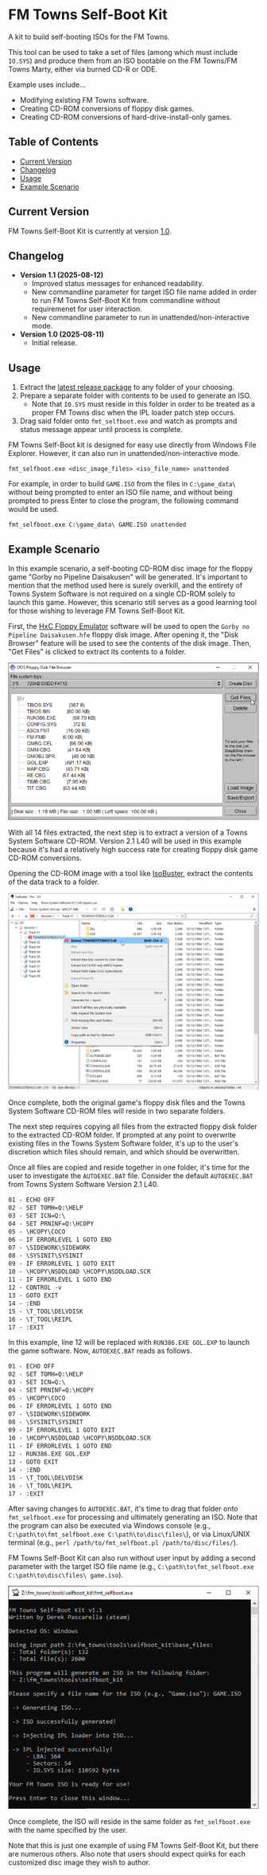 # FM Towns Self-Boot Kit

A kit to build self-booting ISOs for the FM Towns.

This tool can be used to take a set of files (among which must include `IO.SYS`) and produce them from an ISO bootable on the FM Towns/FM Towns Marty, either via burned CD-R or ODE.

Example uses include...
- Modifying existing FM Towns software.
- Creating CD-ROM conversions of floppy disk games.
- Creating CD-ROM conversions of hard-drive-install-only games.

## Table of Contents
- [Current Version](#current-version)
- [Changelog](#changelog)
- [Usage](#usage)
- [Example Scenario](#example-scenario)

## Current Version
FM Towns Self-Boot Kit is currently at version [1.0](https://github.com/DerekPascarella/FM-Towns-Self-Boot-Kit/releases/download/1.0/FM.Towns.Self-Boot.Kit.v1.0.zip).

## Changelog
- **Version 1.1 (2025-08-12)**
    - Improved status messages for enhanced readability.
    - New commandline parameter for target ISO file name added in order to run FM Towns Self-Boot Kit from commandline without requiremenet for user interaction.
    - New commandline parameter to run in unattended/non-interactive mode.
- **Version 1.0 (2025-08-11)**
    - Initial release.
 
## Usage
1. Extract the [latest release package](https://github.com/DerekPascarella/FM-Towns-Self-Boot-Kit/releases/download/1.0/FM.Towns.Self-Boot.Kit.v1.0.zip) to any folder of your choosing.
2. Prepare a separate folder with contents to be used to generate an ISO.
   - Note that `IO.SYS` must reside in this folder in order to be treated as a proper FM Towns disc when the IPL loader patch step occurs.
4. Drag said folder onto `fmt_selfboot.exe` and watch as prompts and status message appear until process is complete.

FM Towns Self-Boot kit is designed for easy use directly from Windows File Explorer. However, it can also run in unattended/non-interactive mode.

```
fmt_selfboot.exe <disc_image_files> <iso_file_name> unattended
```

For example, in order to build `GAME.ISO` from the files in `C:\game_data\` without being prompted to enter an ISO file name, and without being prompted to press Enter to close the program, the following command would be used.

```
fmt_selfboot.exe C:\game_data\ GAME.ISO unattended
```

## Example Scenario
In this example scenario, a self-booting CD-ROM disc image for the floppy game "Gorby no Pipeline Daisakusen" will be generated. It's important to mention that the method used here is surely overkill, and the entirety of Towns System Software is not required on a single CD-ROM solely to launch this game. However, this scenario still serves as a good learning tool for those wishing to leverage FM Towns Self-Boot Kit.

First, the [HxC Floppy Emulator](https://hxc2001.com/download/floppy_drive_emulator/) software will be used to open the `Gorby no Pipeline Daisakusen.hfe` floppy disk image. After opening it, the "Disk Browser" feature will be used to see the contents of the disk image. Then, "Get Files" is clicked to extract its contents to a folder.

![](https://github.com/DerekPascarella/FM-Towns-Self-Boot-Kit/blob/main/images/extract_floppy.png?raw=true)

With all 14 files extracted, the next step is to extract a version of a Towns System Software CD-ROM. Version 2.1 L40 will be used in this example because it's had a relatively high success rate for creating floppy disk game CD-ROM conversions.

Opening the CD-ROM image with a tool like [IsoBuster](https://www.isobuster.com/), extract the contents of the data track to a folder.

<img src="https://github.com/DerekPascarella/FM-Towns-Self-Boot-Kit/blob/main/images/extract_towns_system_software.png?raw=true" width="800">

Once complete, both the original game's floppy disk files and the Towns System Software CD-ROM files will reside in two separate folders.

The next step requires copying all files from the extracted floppy disk folder to the extracted CD-ROM folder. If prompted at any point to overwrite existing files in the Towns System Software folder, it's up to the user's discretion which files should remain, and which should be overwritten.

Once all files are copied and reside together in one folder, it's time for the user to investigate the `AUTOEXEC.BAT` file. Consider the default `AUTOEXEC.BAT` from Towns System Software Version 2.1 L40.

```
01 - ECHO OFF
02 - SET TOMH=Q:\HELP
03 - SET ICN=Q:\
04 - SET PRNINF=Q:\HCOPY
05 - \HCOPY\COCO
06 - IF ERRORLEVEL 1 GOTO END
07 - \SIDEWORK\SIDEWORK
08 - \SYSINIT\SYSINIT
09 - IF ERRORLEVEL 1 GOTO EXIT
10 - \HCOPY\NSDDLOAD \HCOPY\NSDDLOAD.SCR
11 - IF ERRORLEVEL 1 GOTO END
12 - CONTROL -v
13 - GOTO EXIT
14 - :END
15 - \T_TOOL\DELVDISK
16 - \T_TOOL\REIPL
17 - :EXIT
```

In this example, line 12 will be replaced with `RUN386.EXE GOL.EXP` to launch the game software. Now, `AUTOEXEC.BAT` reads as follows.

```
01 - ECHO OFF
02 - SET TOMH=Q:\HELP
03 - SET ICN=Q:\
04 - SET PRNINF=Q:\HCOPY
05 - \HCOPY\COCO
06 - IF ERRORLEVEL 1 GOTO END
07 - \SIDEWORK\SIDEWORK
08 - \SYSINIT\SYSINIT
09 - IF ERRORLEVEL 1 GOTO EXIT
10 - \HCOPY\NSDDLOAD \HCOPY\NSDDLOAD.SCR
11 - IF ERRORLEVEL 1 GOTO END
12 - RUN386.EXE GOL.EXP
13 - GOTO EXIT
14 - :END
15 - \T_TOOL\DELVDISK
16 - \T_TOOL\REIPL
17 - :EXIT
```

After saving changes to `AUTOEXEC.BAT`, it's time to drag that folder onto `fmt_selfboot.exe` for processing and ultimately generating an ISO. Note that the program can also be executed via Windows console (e.g., `C:\path\to\fmt_selfboot.exe C:\path\to\disc\files\`), or via Linux/UNIX terminal (e.g., `perl /path/to/fmt_selfboot.pl /path/to/disc/files/`).

FM Towns Self-Boot Kit can also run without user input by adding a second parameter with the target ISO file name (e.g., `C:\path\to\fmt_selfboot.exe C:\path\to\disc\files\ game.iso`).

![](https://github.com/DerekPascarella/FM-Towns-Self-Boot-Kit/blob/main/images/tool_screenshot.png?raw=true)

Once complete, the ISO will reside in the same folder as `fmt_selfboot.exe` with the name specified by the user.

Note that this is just one example of using FM Towns Self-Boot Kit, but there are numerous others. Also note that users should expect quirks for each customized disc image they wish to author.
